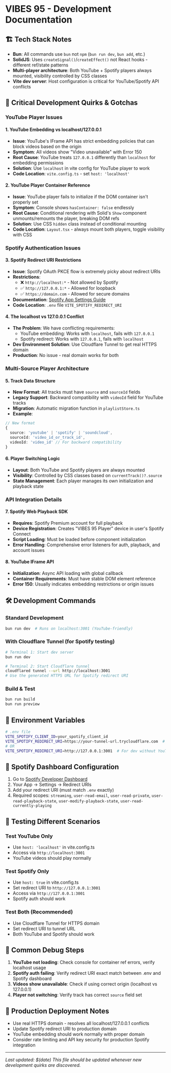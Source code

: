 # VIBES 95 - Development Documentation

## 🏗 Tech Stack Notes

- **Bun**: All commands use `bun` not `npm` (`bun run dev`, `bun add`, etc.)
- **SolidJS**: Uses `createSignal()`/`createEffect()` not React hooks - different ref/state patterns
- **Multi-player architecture**: Both YouTube + Spotify players always mounted, visibility controlled by CSS classes
- **Vite dev server**: Host configuration is critical for YouTube/Spotify API conflicts

## 🚨 Critical Development Quirks & Gotchas

### YouTube Player Issues

#### 1. **YouTube Embedding vs localhost/127.0.0.1**
- **Issue**: YouTube's IFrame API has strict embedding policies that can block videos based on the origin
- **Symptom**: All videos show "Video unavailable" with Error 150
- **Root Cause**: YouTube treats `127.0.0.1` differently than `localhost` for embedding permissions
- **Solution**: Use `localhost` in vite config for YouTube player to work
- **Code Location**: `vite.config.ts` - set `host: 'localhost'`

#### 2. **YouTube Player Container Reference**
- **Issue**: YouTube player fails to initialize if the DOM container isn't properly set
- **Symptom**: Console shows `hasContainer: false` endlessly
- **Root Cause**: Conditional rendering with Solid's `Show` component unmounts/remounts the player, breaking DOM refs
- **Solution**: Use CSS `hidden` class instead of conditional mounting
- **Code Location**: `Layout.tsx` - always mount both players, toggle visibility with CSS

### Spotify Authentication Issues

#### 3. **Spotify Redirect URI Restrictions**
- **Issue**: Spotify OAuth PKCE flow is extremely picky about redirect URIs
- **Restrictions**:
  - ❌ `http://localhost:*` - Not allowed by Spotify
  - ✅ `http://127.0.0.1:*` - Allowed for loopback
  - ✅ `https://domain.com` - Allowed for secure domains
- **Documentation**: [Spotify App Settings Guide](https://developer.spotify.com/documentation/web-api/concepts/apps)
- **Code Location**: `.env` file `VITE_SPOTIFY_REDIRECT_URI`

#### 4. **The localhost vs 127.0.0.1 Conflict**
- **The Problem**: We have conflicting requirements:
  - YouTube embedding: Works with `localhost`, fails with `127.0.0.1`
  - Spotify redirect: Works with `127.0.0.1`, fails with `localhost`
- **Dev Environment Solution**: Use Cloudflare Tunnel to get real HTTPS domain
- **Production**: No issue - real domain works for both

### Multi-Source Player Architecture

#### 5. **Track Data Structure**
- **New Format**: All tracks must have `source` and `sourceId` fields
- **Legacy Support**: Backward compatibility with `videoId` field for YouTube tracks
- **Migration**: Automatic migration function in `playlistStore.ts`
- **Example**:
```typescript
// New format
{
  source: 'youtube' | 'spotify' | 'soundcloud',
  sourceId: 'video_id_or_track_id',
  videoId: 'video_id' // For backward compatibility
}
```

#### 6. **Player Switching Logic**
- **Layout**: Both YouTube and Spotify players are always mounted
- **Visibility**: Controlled by CSS classes based on `currentTrack()?.source`
- **State Management**: Each player manages its own initialization and playback state

### API Integration Details

#### 7. **Spotify Web Playback SDK**
- **Requires**: Spotify Premium account for full playback
- **Device Registration**: Creates "VIBES 95 Player" device in user's Spotify Connect
- **Script Loading**: Must be loaded before component initialization
- **Error Handling**: Comprehensive error listeners for auth, playback, and account issues

#### 8. **YouTube IFrame API**
- **Initialization**: Async API loading with global callback
- **Container Requirements**: Must have stable DOM element reference
- **Error 150**: Usually indicates embedding restrictions or origin issues

## 🛠 Development Commands

### Standard Development
```bash
bun run dev  # Runs on localhost:3001 (YouTube-friendly)
```

### With Cloudflare Tunnel (for Spotify testing)
```bash
# Terminal 1: Start dev server
bun run dev

# Terminal 2: Start Cloudflare tunnel
cloudflared tunnel --url http://localhost:3001
# Use the generated HTTPS URL for Spotify redirect URI
```

### Build & Test
```bash
bun run build
bun run preview
```

## 🔧 Environment Variables

```bash
# .env file
VITE_SPOTIFY_CLIENT_ID=your_spotify_client_id
VITE_SPOTIFY_REDIRECT_URI=https://your-tunnel-url.trycloudflare.com  # For dev with tunnel
# OR
VITE_SPOTIFY_REDIRECT_URI=http://127.0.0.1:3001  # For dev without YouTube
```

## 📝 Spotify Dashboard Configuration

1. Go to [Spotify Developer Dashboard](https://developer.spotify.com/dashboard)
2. Your App → Settings → Redirect URIs
3. Add your redirect URI (must match `.env` exactly)
4. Required scopes: `streaming`, `user-read-email`, `user-read-private`, `user-read-playback-state`, `user-modify-playback-state`, `user-read-currently-playing`

## 🎯 Testing Different Scenarios

### Test YouTube Only
- Use `host: 'localhost'` in vite.config.ts
- Access via `http://localhost:3001`
- YouTube videos should play normally

### Test Spotify Only  
- Use `host: true` in vite.config.ts
- Set redirect URI to `http://127.0.0.1:3001`
- Access via `http://127.0.0.1:3001`
- Spotify auth should work

### Test Both (Recommended)
- Use Cloudflare Tunnel for HTTPS domain
- Set redirect URI to tunnel URL
- Both YouTube and Spotify should work

## 🐛 Common Debug Steps

1. **YouTube not loading**: Check console for container ref errors, verify localhost usage
2. **Spotify auth failing**: Verify redirect URI exact match between .env and Spotify dashboard
3. **Videos show unavailable**: Check if using correct origin (localhost vs 127.0.0.1)
4. **Player not switching**: Verify track has correct `source` field set

## 🚀 Production Deployment Notes

- Use real HTTPS domain - resolves all localhost/127.0.0.1 conflicts
- Update Spotify redirect URI to production domain
- YouTube embedding should work normally with proper domain
- Consider rate limiting and API key security for production Spotify integration

---

*Last updated: $(date)*
*This file should be updated whenever new development quirks are discovered.*